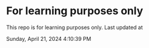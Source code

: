 # For learning purposes only
This repo is for learning purposes only.
Last updated at

Sunday, April 21, 2024 4:10:39 PM

